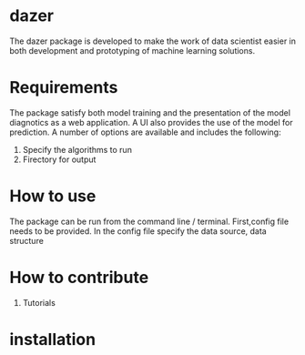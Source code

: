 # dazer
The dazer package is developed to make the work of data scientist easier in both development and prototyping of machine learning solutions.

# Requirements 

The package satisfy both model training and the presentation of the model diagnotics as a web application. A UI also provides the use of the model for prediction. A number of options are available and includes the following:

1. Specify the algorithms to run
2. Firectory for output

# How to use
The package can be run from the command line / terminal.
First,config file needs to be provided. In the config file specify the data source, data structure


# How to contribute
1. Tutorials


# installation
